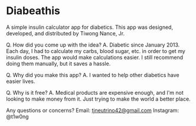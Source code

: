 # Diabeathis
A simple insulin calculator app for diabetics.
This app was designed, developed, and distributed by Tiwong Nance, Jr.

Q. How did you come up with the idea?
A. Diabetic since January 2013. Each day, I had to calculate my carbs, blood sugar, etc. 
in order to get my insulin doses. The app would make calculations easier. 
I still recommend doing them manually, but it saves a hassle.

Q. Why did you make this app?
A. I wanted to help other diabetics have easier lives. 

Q. Why is it free?
A. Medical products are expensive enough, and I'm not looking to make money from it.
Just trying to make the world a better place.

Any questions or concerns?
Email: tjneutrino42@gmail.com
Instagram: @t1w0ng
